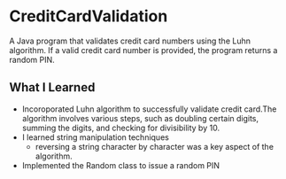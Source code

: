 # CreditCardValidation

A Java program that validates credit card numbers using the Luhn algorithm. If a valid credit card number is provided, the program returns a random PIN.

## What I Learned
- Incoroporated Luhn algorithm to successfully validate credit card.The algorithm involves various steps, such as doubling certain digits, summing the digits, and checking for divisibility by 10. 
- I learned string manipulation techniques
   - reversing a string character by character was a key aspect of the algorithm.
 - Implemented the Random class to issue a random PIN 

  
